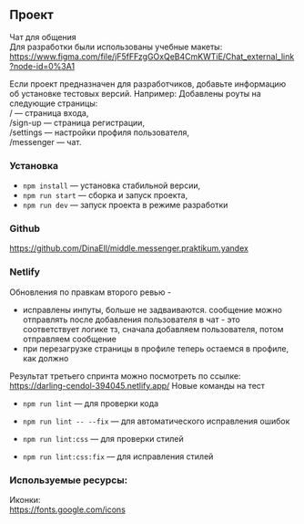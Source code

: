 ## Проект
Чат для общения  
Для разработки были использованы учебные макеты:
https://www.figma.com/file/jF5fFFzgGOxQeB4CmKWTiE/Chat_external_link?node-id=0%3A1

Если проект предназначен для разработчиков, добавьте информацию об установке тестовых версий. Например:
Добавлены роуты на следующие страницы:  
/ — страница входа,  
/sign-up — страница регистрации,  
/settings — настройки профиля пользователя,  
/messenger — чат.

### Установка

- `npm install` — установка стабильной версии,
- `npm run start` — сборка и запуск проекта,
- `npm run dev` — запуск проекта в режиме разработки

### Github
https://github.com/DinaEll/middle.messenger.praktikum.yandex

### Netlify
Обновления по правкам второго ревью -
- исправлены инпуты, больше не задваиваются. сообщение можно отправлять после добавления пользователя в чат - это соответствует логике тз, сначала добавляем пользователя, потом отправляем сообщение
- при перезагрузке страницы в профиле теперь остаемся в профиле, как должно

Результат третьего спринта можно посмотреть по ссылке:
https://darling-cendol-394045.netlify.app/
Новые команды на тест

- `npm run lint` — для проверки кода
- `npm run lint -- --fix` — для автоматического исправления ошибок


- `npm run lint:css` — для проверки стилей
- `npm run lint:css:fix` — для исправления стилей


### Используемые ресурсы:  
Иконки:  
https://fonts.google.com/icons 
